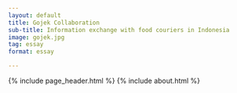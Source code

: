 ```yaml
---
layout: default
title: Gojek Collaboration
sub-title: Information exchange with food couriers in Indonesia
image: gojek.jpg
tag: essay
format: essay

---
```


{% include page_header.html %}
{% include about.html %}


